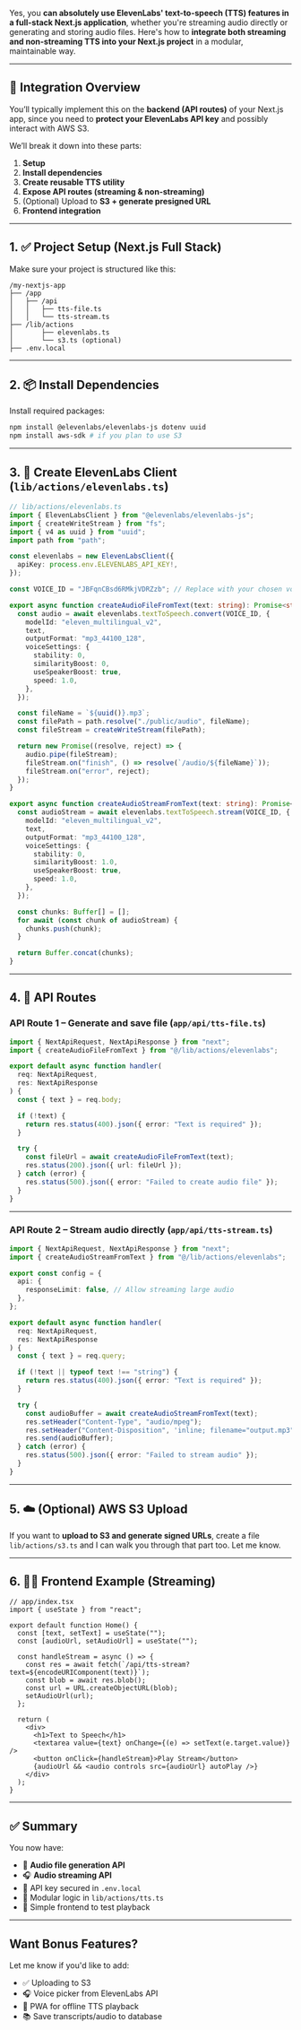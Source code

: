 Yes, you **can absolutely use ElevenLabs' text-to-speech (TTS) features in a full-stack Next.js application**, whether you're streaming audio directly or generating and storing audio files. Here's how to **integrate both streaming and non-streaming TTS into your Next.js project** in a modular, maintainable way.

---

## 🧩 Integration Overview

You’ll typically implement this on the **backend (API routes)** of your Next.js app, since you need to **protect your ElevenLabs API key** and possibly interact with AWS S3.

We’ll break it down into these parts:

1. **Setup**
2. **Install dependencies**
3. **Create reusable TTS utility**
4. **Expose API routes (streaming & non-streaming)**
5. (Optional) Upload to **S3 + generate presigned URL**
6. **Frontend integration**

---

## 1. ✅ Project Setup (Next.js Full Stack)

Make sure your project is structured like this:

```
/my-nextjs-app
├── /app
│   ├── /api
│   │   ├── tts-file.ts
│   │   └── tts-stream.ts
├── /lib/actions
│       ├── elevenlabs.ts
│       └── s3.ts (optional)
├── .env.local
```

---

## 2. 📦 Install Dependencies

Install required packages:

```bash
npm install @elevenlabs/elevenlabs-js dotenv uuid
npm install aws-sdk # if you plan to use S3
```

---

## 3. 🔧 Create ElevenLabs Client (`lib/actions/elevenlabs.ts`)

```ts
// lib/actions/elevenlabs.ts
import { ElevenLabsClient } from "@elevenlabs/elevenlabs-js";
import { createWriteStream } from "fs";
import { v4 as uuid } from "uuid";
import path from "path";

const elevenlabs = new ElevenLabsClient({
  apiKey: process.env.ELEVENLABS_API_KEY!,
});

const VOICE_ID = "JBFqnCBsd6RMkjVDRZzb"; // Replace with your chosen voice ID

export async function createAudioFileFromText(text: string): Promise<string> {
  const audio = await elevenlabs.textToSpeech.convert(VOICE_ID, {
    modelId: "eleven_multilingual_v2",
    text,
    outputFormat: "mp3_44100_128",
    voiceSettings: {
      stability: 0,
      similarityBoost: 0,
      useSpeakerBoost: true,
      speed: 1.0,
    },
  });

  const fileName = `${uuid()}.mp3`;
  const filePath = path.resolve("./public/audio", fileName);
  const fileStream = createWriteStream(filePath);

  return new Promise((resolve, reject) => {
    audio.pipe(fileStream);
    fileStream.on("finish", () => resolve(`/audio/${fileName}`));
    fileStream.on("error", reject);
  });
}

export async function createAudioStreamFromText(text: string): Promise<Buffer> {
  const audioStream = await elevenlabs.textToSpeech.stream(VOICE_ID, {
    modelId: "eleven_multilingual_v2",
    text,
    outputFormat: "mp3_44100_128",
    voiceSettings: {
      stability: 0,
      similarityBoost: 1.0,
      useSpeakerBoost: true,
      speed: 1.0,
    },
  });

  const chunks: Buffer[] = [];
  for await (const chunk of audioStream) {
    chunks.push(chunk);
  }

  return Buffer.concat(chunks);
}
```

---

## 4. 🧠 API Routes

### **API Route 1 – Generate and save file (`app/api/tts-file.ts`)**

```ts
import { NextApiRequest, NextApiResponse } from "next";
import { createAudioFileFromText } from "@/lib/actions/elevenlabs";

export default async function handler(
  req: NextApiRequest,
  res: NextApiResponse
) {
  const { text } = req.body;

  if (!text) {
    return res.status(400).json({ error: "Text is required" });
  }

  try {
    const fileUrl = await createAudioFileFromText(text);
    res.status(200).json({ url: fileUrl });
  } catch (error) {
    res.status(500).json({ error: "Failed to create audio file" });
  }
}
```

---

### **API Route 2 – Stream audio directly (`app/api/tts-stream.ts`)**

```ts
import { NextApiRequest, NextApiResponse } from "next";
import { createAudioStreamFromText } from "@/lib/actions/elevenlabs";

export const config = {
  api: {
    responseLimit: false, // Allow streaming large audio
  },
};

export default async function handler(
  req: NextApiRequest,
  res: NextApiResponse
) {
  const { text } = req.query;

  if (!text || typeof text !== "string") {
    return res.status(400).json({ error: "Text is required" });
  }

  try {
    const audioBuffer = await createAudioStreamFromText(text);
    res.setHeader("Content-Type", "audio/mpeg");
    res.setHeader("Content-Disposition", 'inline; filename="output.mp3"');
    res.send(audioBuffer);
  } catch (error) {
    res.status(500).json({ error: "Failed to stream audio" });
  }
}
```

---

## 5. ☁️ (Optional) AWS S3 Upload

If you want to **upload to S3 and generate signed URLs**, create a file `lib/actions/s3.ts` and I can walk you through that part too. Let me know.

---

## 6. 🧑‍💻 Frontend Example (Streaming)

```tsx
// app/index.tsx
import { useState } from "react";

export default function Home() {
  const [text, setText] = useState("");
  const [audioUrl, setAudioUrl] = useState("");

  const handleStream = async () => {
    const res = await fetch(`/api/tts-stream?text=${encodeURIComponent(text)}`);
    const blob = await res.blob();
    const url = URL.createObjectURL(blob);
    setAudioUrl(url);
  };

  return (
    <div>
      <h1>Text to Speech</h1>
      <textarea value={text} onChange={(e) => setText(e.target.value)} />
      <button onClick={handleStream}>Play Stream</button>
      {audioUrl && <audio controls src={audioUrl} autoPlay />}
    </div>
  );
}
```

---

## ✅ Summary

You now have:

- 📄 **Audio file generation API**
- 🎧 **Audio streaming API**
- 🔐 API key secured in `.env.local`
- 🧠 Modular logic in `lib/actions/tts.ts`
- 🎵 Simple frontend to test playback

---

## Want Bonus Features?

Let me know if you'd like to add:

- ✅ Uploading to S3
- 🎧 Voice picker from ElevenLabs API
- 📱 PWA for offline TTS playback
- 📚 Save transcripts/audio to database
